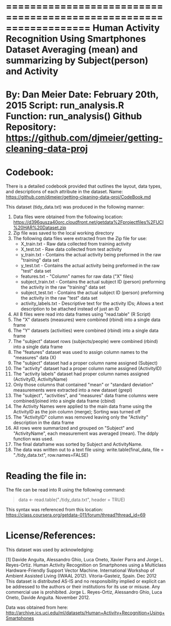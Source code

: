 ==================================================================
Human Activity Recognition Using Smartphones Dataset
Averaging (mean) and summarizing by Subject(person) and Activity 
==================================================================
By: Dan Meier
Date: February 20th, 2015
Script: run_analysis.R
Function: run_analysis()
Github Repository: https://github.com/djmeier/getting-cleaning-data-proj
==================================================================

Codebook:
=========
There is a detailed codebook provided that outlines the layout, data types, and descriptions of each attribute in the dataset.
Name: https://github.com/djmeier/getting-cleaning-data-proj/CodeBook.md

This dataset (tidy_data.txt) was produced in the following manner:

1) Data files were obtained from the following location: https://d396qusza40orc.cloudfront.net/getdata%2Fprojectfiles%2FUCI%20HAR%20Dataset.zip 
2) Zip file was saved to the local working directory
3) The following data files were extracted from the Zip file for use:
	- X_train.txt		- Raw data collected from training activity
	- X_test.txt		- Raw data collected from test activity
	- y_train.txt		- Contains the actual activity being preformed in the raw "training" data set
	- y_test.txt		- Contains the actual activity being preformed in the raw "test" data set
	- features.txt		- "Column" names for raw data ("X" files)
	- subject_train.txt 	- Contains the actual subject ID (person) preforming the activity in the raw "training" data set
	- subject_test.txt 	- Contains the actual subject ID (person) preforming the activity in the raw "test" data set
	- activity_labels.txt	- Descriptive text for the activity IDs; Allows a text description to be attached instead of just an ID
4) All 8 files were read into data frames using "read.table" (R Script)
5) The "X" datasets (measures) were combined (rbind) into a single data frame
6) The "Y" datasets (activities) were combined (rbind) into a single data frame
7) The "subject" dataset rows (subjects/people) were combined (rbind) into a single data frame
8) The "features" dataset was used to assign column names to the "measures" data (X)
9) The "subject" dataset had a proper column name assigned (Subject)
10) The "activity" dataset had a proper column name assigned (ActivityID)
11) The "activity labels" dataset had proper column names assigned (ActivityID, ActivityName)
12) Only those columns that contained "mean" or "standard deviation" measurements were extracted into a new dataset (grepl)
13) The "subject", "activities", and "measures" data frame columns were combined/joined into a single data frame (cbind)
14) The Activity Names were applied to the main data frame using the ActivityID as the join column (merge); Sorting was turned off
15) The "ActivityID" column was removed leaving only the "Activity" description in the data frame
16) All rows were summarized and grouped on "Subject" and "ActivityName", each measurement was averaged (mean). The ddply function was used.
17) The final dataframe was sorted by Subject and ActivityName.
18) The data was written out to a text file using: write.table(final_data, file = "./tidy_data.txt", row.names=FALSE)


Reading the file in:
====================
The file can be read into R using the following command:
> data <- read.table("./tidy_data.txt", header = TRUE)

This syntax was referenced from this location: https://class.coursera.org/getdata-011/forum/thread?thread_id=69


License/References:
===================
This dataset was used by acknowledging:

[1] Davide Anguita, Alessandro Ghio, Luca Oneto, Xavier Parra and Jorge L. Reyes-Ortiz. Human Activity Recognition on Smartphones using a Multiclass Hardware-Friendly Support Vector Machine. International Workshop of Ambient Assisted Living (IWAAL 2012). Vitoria-Gasteiz, Spain. Dec 2012
This dataset is distributed AS-IS and no responsibility implied or explicit can be addressed to the authors or their institutions for its use or misuse. Any commercial use is prohibited.
Jorge L. Reyes-Ortiz, Alessandro Ghio, Luca Oneto, Davide Anguita. November 2012.

Data was obtained from here: http://archive.ics.uci.edu/ml/datasets/Human+Activity+Recognition+Using+Smartphones 
